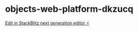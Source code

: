 # objects-web-platform-dkzucq

[Edit in StackBlitz next generation editor ⚡️](https://stackblitz.com/~/github.com/geethakasani/objects-web-platform-dkzucq)